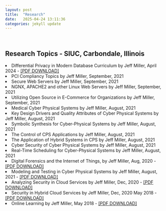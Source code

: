 ```yaml
---
layout: post
title:  "Research"
date:   2025-04-24 13:11:36
categories: jekyll update
---
```

<br>

Research Topics - SIUC, Carbondale, Illinois  
---
<li>Differential Privacy in Modern Database Curriculum by Jeff Miller, April 2024 - <a href="https://jmillersiu.github.io/assets/Integrating_Differential_Privacy_in_Modern_Database_Curriculum.pdf" download>[PDF DOWNLOAD]</a></li>
<li>PCI Compliancy Topics by Jeff Miller, September, 2021</li>
<li>Secure Web Servers by Jeff Miller, September, 2021</li>
<li>NGNX, APACHE2 and other Linux Web Servers by Jeff Miller, September, 2021</li>
<li>Utilizing Open Source in E-Commerce for Organizations by Jeff Miller, September, 2021</li>
<li>Medical Cyber Physical Systems by Jeff Miller, August, 2021</li>
<li>Key Design Drivers and Quality Attributes of Cyber Physical Systems by Jeff Miller, August, 2021</li>
<li>Symbolic Synthesis for Cyber-Physical Systems by Jeff Miller, August, 2021</li>
<li>The Control of CPS Applications by Jeff Miller, August, 2021</li>
<li>The Application of Hybrid Systems in CPS by Jeff Miller, August, 2021</li>
<li>Cyber Security of Cyber Physical Systems by Jeff Miller, August, 2021</li>
<li>Real-Time Scheduling for Cyber-Physical Systems by Jeff Miller, August, 2021</li>
<li>Digital Forensics and the Internet of Things, by Jeff Miller, Aug, 2020 - <a href="https://jmillersiu.github.io/assets/DFIT_8_20.pdf" download>[PDF DOWNLOAD]
</a></li>
<li>Modeling and Testing in Cyber Physical Systems by Jeff Miller, August, 2021 - <a href="https://jmillersiu.github.io/assets/MCTPS_8_21.pdf" download>[PDF DOWNLOAD]
</a></li>
<li>Analyzing Security in Cloud Services by Jeff Miller, Dec, 2020 - <a href="https://jmillersiu.github.io/assets/ASCAB_10_20.pdf" download>[PDF DOWNLOAD]
</a></li>
<li>Security in Hybrid Cloud Services by Jeff Miller, Dec, 2020 May 2018 - <a href="https://jmillersiu.github.io/assets/SHCS_5_18.pdf" download>[PDF DOWNLOAD]
</a></li>
<li>Online Learning by Jeff Miller, May 2018 - <a href="https://jmillersiu.github.io/assets/Miller_Online_Learning_pdf.pdf" download>[PDF DOWNLOAD]</a></li>
<br>
